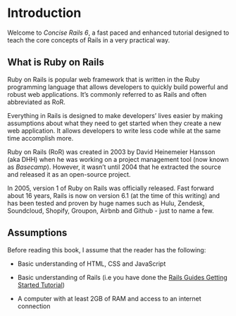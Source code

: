 # Introduction

Welcome to _Concise Rails 6_, a fast paced and enhanced tutorial
designed to teach the core concepts of Rails in a very practical
way.

## What is Ruby on Rails

Ruby on Rails is popular web framework that is written in the Ruby
programming language that allows developers to quickly build
powerful and robust web applications. It’s commonly referred to
as Rails and often abbreviated as RoR.

Everything in Rails is designed to make developers’ lives easier by
making assumptions about what they need to get started when they
create a new web application. It allows developers to write less code
while at the same time accomplish more.

Ruby on Rails (RoR) was created in 2003 by David Heinemeier Hansson (aka DHH) when he was working on a project management tool
(now known as _Basecamp_). However, it wasn’t until 2004 that he
extracted the source and released it as an open-source project.

In 2005, version 1 of Ruby on Rails was officially released. Fast
forward about 16 years, Rails is now on version 6.1 (at the time of
this writing) and has been tested and proven by huge names such as Hulu, Zendesk, Soundcloud, Shopify, Groupon, Airbnb and Github -
just to name a few.


## Assumptions

Before reading this book, I assume that the reader has the following:

- Basic understanding of HTML, CSS and JavaScript

- Basic understanding of Rails (i.e you have done the [Rails Guides Getting Started Tutorial](https://guides.rubyonrails.org/getting_started.html))

- A computer with at least 2GB of RAM and access to an internet connection
